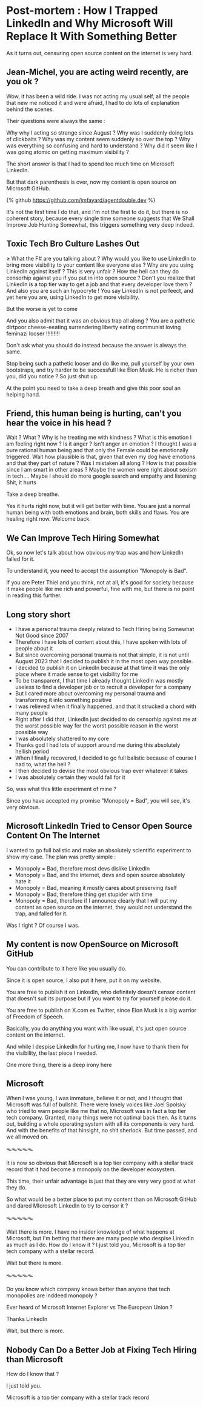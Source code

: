 
# Post-mortem : How I Trapped LinkedIn and Why Microsoft Will Replace It With Something Better

As it turns out, censuring open source content on the internet is very hard.

## Jean-Michel, you are acting weird recently, are you ok ?

Wow, it has been a wild ride. 
I was not acting my usual self, all the people that new me noticed it and were afraid, I had to do lots of explanation behind the scenes. 

Their questions were always the same : 

Why why I acting so strange since August  ?
Why was I suddenly doing lots of clickbaits ?
Why was my content seem suddenly so over the top ?
Why was everything so confusing and hard to understand ?
Why did it seem like I was going atomic on getting maximum visibility ?

The short answer is that I had to spend too much time on Microsoft LinkedIn.

But that dark parenthesis is over, now my content is open source on Microsoft GitHub.

{% github https://github.com/jmfayard/agentdouble.dev %}

It's not the first time I do that, and I'm not the first to do it, but there is no coherent story, because every single time someone suggests that We Shall Improve Job Hunting Somewhat, this triggers something very deep indeed.
## Toxic Tech Bro Culture Lashes Out

≥ What the F# are you talking about ? Why would you like to use LinkedIn to bring more visibility to your content like everyone else ? Why are you using LinkedIn against itself ? This is very unfair ? How the hell can they do censorhip against you if you put in into open source ? Don't you realize that LinkedIn is a top tier way to get a job and that every developer love them ? And also you are such an hypocryte ! You say LinkedIn is not perfeect, and yet here you are, using LinkedIn to get more visibility. 

But the worse is yet to come

And you also admit that it was an obvious trap all along ? You are a pathetic dirtpoor cheese-eeating surrendering liberty eating communist loving feminazi looser !!!!!!!!!  

Don't ask what you should do instead because the answer is always the same.

Stop being such a pathetic looser and do like me, pull yourself by your own bootstraps, and try harder to be successfull like Elon Musk. He is richer than you, did you notice ? So just shut up. 

At the point you need to take a deep breath and give this poor soul an helping hand.

## Friend, this human being is hurting, can't you hear the voice in his head ?

Wait ?
What ?
Why is he treating me with kindness ?
What is this emotion I am feeling right now ?
Is it anger ? 
Isn't anger an emotion ?
I thought I was a pure rational human being and that only the Female could be emotionally triggered.
Wait how plausible is that, given that even my dog have emotions and that they part of nature ?
Was I mistaken all along ?
How is that possible since I am smart in other areas ?
Maybe the women were right about sexism in tech....
Maybe I should do more google search and empathy and listening
Shit, it hurts

Take a deep breathe.

Yes it hurts right now, but it will get better with time. 
You are just a normal human being with both emotions and brain, both skills and flaws.
You are healing right now.
Welcome back.

## We Can Improve Tech Hiring Somewhat


Ok, so now let's talk about how obvious my trap was and how LinkedIn falled for it. 

To understand it, you need to accept the assumption "Monopoly is Bad".

If you are Peter Thiel and you think, not at all, it's good for society because it make people like me rich and powerful, fine with me, but there is no point in reading this further.
## Long story short

- I have a personal trauma deeply related to Tech Hiring being Somewhat Not Good since 2007
- Therefore I have lots of content about this, I have spoken with lots of people about it
- But since overcoming personal trauma is not that simple, it is not until August 2023 that I decided to publish it in the most open way possible.
- I decided to publish it on LinkedIn because at that time it was the only place where it made sense to get visibility for me
- To be transparent, I that time I already thought LinkedIn was mostly useless to find a developer job or to recruit a developer for a company
- But I cared more about overcoming my personal trauma and transforming it into something positive
- I was relieved when it finally happened, and that it strucked a chord with many people
- Right after I did that, LinkedIn just decided to do censorhip against me at the worst possible way for the worst possible reason in the worst possible way
- I was absolutely shattered to my core
- Thanks god I had lots of support around me during this absolutely hellish period
- When I finally recovered, I decided to go full balistic because of course I had to, what the hell ?
- I then decided to devise the most obvious trap ever whatever it takes
- I was absolutely certain they would fall for it

So, was what this little experiment of mine ?

Since you have accepted my promise "Monopoly = Bad", you will see, it's very obvious.
## Microsoft LinkedIn Tried to Censor Open Source Content On The Internet

I wanted to go full balistic and make an absolutely scientific experiment to show my case. 
The plan was pretty simple :

- Monopoly = Bad, therefore most devs dislike LinkedIn
- Monopoly = Bad, and the internet, devs and open source absolutely hate it
- Monopoly = Bad, meaning it mostly cares about preserving itself
- Monopoly = Bad, therefore thing get stupider with time
- Monopoly = Bad, therefore if I announce clearly that I will put my content as open source on the internet, they would not understand the trap, and falled for it. 

Was I right ? Of course I was.

## My content is now OpenSource on Microsoft GitHub

You can contribute to it here like you usually do.

Since it is open source, I also put it here, put it on my website.

You are free to publish it on LinkedIn, who definitely doesn't censor content that doesn't suit its purpose but if you want to try for yourself please do it.

You are free to publish on X.com ex Twitter, since Elon Musk is a big warrior of Freedom of Speech.

Basically, you do anything you want with like usual, it's just open source content on the internet.

And while I despise LinkedIn for hurting me, I now have to thank them for the visibility, the last piece I needed.

One more thing, there is a deep irony here

## Microsoft

When I was young, I was immature, believe it or not, and I thought that Microsoft was full of bullshit.
There were lonely voices like Joel Spolsky who tried to warn people like me that no, Microsoft was in fact a top tier tech company.
Granted, many things were not optimal back then.
As it turns out, building a whole operating system with all its components is very hard.
And with the benefits of that hinsight, no shit sherlock.
But time passed, and we all moved on.

🪤🪤🪤🪤🪤

It is now so obvious that Microsoft is a top tier company with a stellar track record that it had become a monopoly on the developer ecosystem.

This time, their unfair advantage is just that they are very very good at what they do.

So what would be a better place to put my content than on Microsoft GitHub and dared MIcrosoft LinkedIn to try to censor it ?

🪤🪤🪤🪤🪤

Wait there is more. 
I have no insider knowledge of what happens at Microsoft, but I'm betting that there are many people who despise LinkedIn as much as I do.
How do I know it ?
I just told you, Microsoft is a top tier tech company with a stellar record.

Wait but there is more. 

🪤🪤🪤🪤🪤

Do you know which company knows better than anyone that tech monopolies are inddeed monopoly ?

Ever heard of Microsoft Internet Explorer vs The European Union ?

Thanks LinkedIn

Wait, but there is more.
## Nobody Can Do a Better Job at Fixing Tech Hiring than Microsoft 

How do I know that ?

I just told you. 

Microsoft is a top tier company with a stellar track record